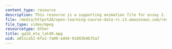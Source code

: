 ```yaml
---
content_type: resource
description: This resource is a supporting animation file for essay 2.
file: /media/https%3A/open-learning-course-data-rc.s3.amazonaws.com/res-12-001-topics-in-fluid-dynamics-spring-2010/a851ca526fa17a00add491893b4b75a7_ga2d_eta_lat40.mpg
file_type: video/mpeg
resourcetype: Other
title: ga2d_eta_lat40.mpg
uid: a851ca52-6fa1-7a00-add4-91893b4b75a7
---
```

